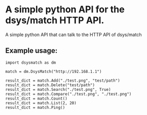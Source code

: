 # A simple python API for the dsys/match HTTP API.
A simple python API that can talk to the HTTP API of dsys/match

## Example usage:
```
import dsysmatch as dm

match = dm.DsysMatch("http://192.168.1.1")

result_dict = match.Add("./test.png", "test/path")
result_dict = match.Delete("test/path")
result_dict = match.Search("./test.png", True)
result_dict = match.Compare("./test.png", "./test.png")
result_dict = match.Count()
result_dict = match.List(2, 20)
result_dict = match.Ping()
```